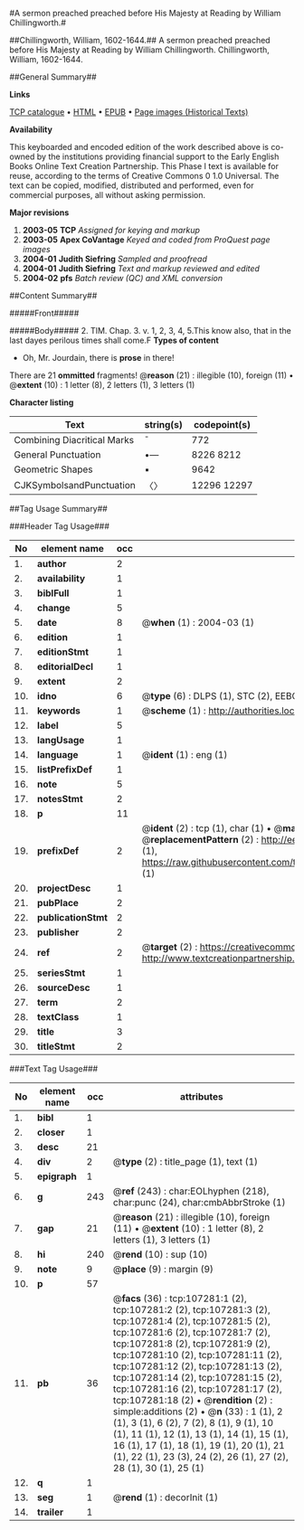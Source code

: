 #A sermon preached preached before His Majesty at Reading by William Chillingworth.#

##Chillingworth, William, 1602-1644.##
A sermon preached preached before His Majesty at Reading by William Chillingworth.
Chillingworth, William, 1602-1644.

##General Summary##

**Links**

[TCP catalogue](http://www.ota.ox.ac.uk/tcp/)  • 
[HTML](http://tei.it.ox.ac.uk/tcp/Texts-HTML/free/A32/A32860.html)  • 
[EPUB](http://tei.it.ox.ac.uk/tcp/Texts-EPUB/free/A32/A32860.epub) • 
[Page images (Historical Texts)](https://data.historicaltexts.jisc.ac.uk/view?pubId=eebo-18271748e&pageId=eebo-18271748e-107281-1)

**Availability**

This keyboarded and encoded edition of the
	       work described above is co-owned by the institutions
	       providing financial support to the Early English Books
	       Online Text Creation Partnership. This Phase I text is
	       available for reuse, according to the terms of Creative
	       Commons 0 1.0 Universal. The text can be copied,
	       modified, distributed and performed, even for
	       commercial purposes, all without asking permission.

**Major revisions**

1. __2003-05__ __TCP__ *Assigned for keying and markup*
1. __2003-05__ __Apex CoVantage__ *Keyed and coded from ProQuest page images*
1. __2004-01__ __Judith Siefring__ *Sampled and proofread*
1. __2004-01__ __Judith Siefring__ *Text and markup reviewed and edited*
1. __2004-02__ __pfs__ *Batch review (QC) and XML conversion*

##Content Summary##

#####Front#####

#####Body#####
2. TIM. Chap. 3. v. 1, 2, 3, 4, 5.This know also, that in the last dayes perilous times shall come.F
**Types of content**

  * Oh, Mr. Jourdain, there is **prose** in there!

There are 21 **ommitted** fragments! 
 @__reason__ (21) : illegible (10), foreign (11)  •  @__extent__ (10) : 1 letter (8), 2 letters (1), 3 letters (1)

**Character listing**


|Text|string(s)|codepoint(s)|
|---|---|---|
|Combining             Diacritical Marks|̄|772|
|General Punctuation|•—|8226 8212|
|Geometric Shapes|▪|9642|
|CJKSymbolsandPunctuation|〈〉|12296 12297|

##Tag Usage Summary##

###Header Tag Usage###

|No|element name|occ|attributes|
|---|---|---|---|
|1.|__author__|2||
|2.|__availability__|1||
|3.|__biblFull__|1||
|4.|__change__|5||
|5.|__date__|8| @__when__ (1) : 2004-03 (1)|
|6.|__edition__|1||
|7.|__editionStmt__|1||
|8.|__editorialDecl__|1||
|9.|__extent__|2||
|10.|__idno__|6| @__type__ (6) : DLPS (1), STC (2), EEBO-CITATION (1), OCLC (1), VID (1)|
|11.|__keywords__|1| @__scheme__ (1) : http://authorities.loc.gov/ (1)|
|12.|__label__|5||
|13.|__langUsage__|1||
|14.|__language__|1| @__ident__ (1) : eng (1)|
|15.|__listPrefixDef__|1||
|16.|__note__|5||
|17.|__notesStmt__|2||
|18.|__p__|11||
|19.|__prefixDef__|2| @__ident__ (2) : tcp (1), char (1)  •  @__matchPattern__ (2) : ([0-9\-]+):([0-9IVX]+) (1), (.+) (1)  •  @__replacementPattern__ (2) : http://eebo.chadwyck.com/downloadtiff?vid=$1&page=$2 (1), https://raw.githubusercontent.com/textcreationpartnership/Texts/master/tcpchars.xml#$1 (1)|
|20.|__projectDesc__|1||
|21.|__pubPlace__|2||
|22.|__publicationStmt__|2||
|23.|__publisher__|2||
|24.|__ref__|2| @__target__ (2) : https://creativecommons.org/publicdomain/zero/1.0/ (1), http://www.textcreationpartnership.org/docs/. (1)|
|25.|__seriesStmt__|1||
|26.|__sourceDesc__|1||
|27.|__term__|2||
|28.|__textClass__|1||
|29.|__title__|3||
|30.|__titleStmt__|2||


###Text Tag Usage###

|No|element name|occ|attributes|
|---|---|---|---|
|1.|__bibl__|1||
|2.|__closer__|1||
|3.|__desc__|21||
|4.|__div__|2| @__type__ (2) : title_page (1), text (1)|
|5.|__epigraph__|1||
|6.|__g__|243| @__ref__ (243) : char:EOLhyphen (218), char:punc (24), char:cmbAbbrStroke (1)|
|7.|__gap__|21| @__reason__ (21) : illegible (10), foreign (11)  •  @__extent__ (10) : 1 letter (8), 2 letters (1), 3 letters (1)|
|8.|__hi__|240| @__rend__ (10) : sup (10)|
|9.|__note__|9| @__place__ (9) : margin (9)|
|10.|__p__|57||
|11.|__pb__|36| @__facs__ (36) : tcp:107281:1 (2), tcp:107281:2 (2), tcp:107281:3 (2), tcp:107281:4 (2), tcp:107281:5 (2), tcp:107281:6 (2), tcp:107281:7 (2), tcp:107281:8 (2), tcp:107281:9 (2), tcp:107281:10 (2), tcp:107281:11 (2), tcp:107281:12 (2), tcp:107281:13 (2), tcp:107281:14 (2), tcp:107281:15 (2), tcp:107281:16 (2), tcp:107281:17 (2), tcp:107281:18 (2)  •  @__rendition__ (2) : simple:additions (2)  •  @__n__ (33) : 1 (1), 2 (1), 3 (1), 6 (2), 7 (2), 8 (1), 9 (1), 10 (1), 11 (1), 12 (1), 13 (1), 14 (1), 15 (1), 16 (1), 17 (1), 18 (1), 19 (1), 20 (1), 21 (1), 22 (1), 23 (3), 24 (2), 26 (1), 27 (2), 28 (1), 30 (1), 25 (1)|
|12.|__q__|1||
|13.|__seg__|1| @__rend__ (1) : decorInit (1)|
|14.|__trailer__|1||

